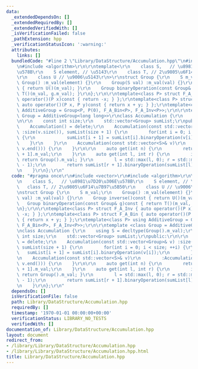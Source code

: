 ```yaml
---
data:
  _extendedDependsOn: []
  _extendedRequiredBy: []
  _extendedVerifiedWith: []
  _isVerificationFailed: false
  _pathExtension: hpp
  _verificationStatusIcon: ':warning:'
  attributes:
    links: []
  bundledCode: "#line 2 \"Library/DataStructure/Accumulation.hpp\"\n#include <vector>\r\
    \n#include <algorithm>\r\n\r\ntemplate<\r\n    class S,   // \u8981\u7D20\u306E\
    \u578B\r\n    S element, // \u5143\r\n    class T, // 2\u9805\u6F14\u7B97\u5B50\
    \r\n    class U // \u9006\u5143\r\n>\r\nstruct Group {\r\n    S m_val;\r\n   \
    \ Group() :m_val(element) {}\r\n    Group(S val) :m_val(val) {}\r\n    Group inverse()const\
    \ { return U()(m_val); }\r\n    Group binaryOperation(const Group& g)const { return\
    \ T()(m_val, g.m_val); }\r\n};\r\n\r\ntemplate<class P> struct F_A_Inv { auto\
    \ operator()(P x)const { return -x; } };\r\ntemplate<class P> struct F_A_Bin {\
    \ auto operator()(P x, P y)const { return x + y; } };\r\ntemplate<class P> using\
    \ AdditiveGroup = Group<P, P(0), F_A_Bin<P>, F_A_Inv<P>>;\r\n\r\ntemplate <class\
    \ Group = AdditiveGroup<long long>>\r\nclass Accumulation {\r\n    using S = decltype(Group().m_val);\r\
    \n\r\n    const int size;\r\n    std::vector<Group> sumList;\r\npublic:\r\n\r\n\
    \    Accumulation() = delete;\r\n    Accumulation(const std::vector<Group>& v)\
    \ :size(v.size()), sumList(size + 1) {\r\n        for(int i = 0; i < size; ++i)\
    \ {\r\n            sumList[i + 1] = sumList[i].binaryOperation(v[i]);\r\n    \
    \    }\r\n    }\r\n    Accumulation(const std::vector<S>& v)\r\n        :Accumulation(std::vector<Group>(v.begin(),\
    \ v.end())) {\r\n    }\r\n\r\n    auto get(int n) {\r\n        return sumList[n\
    \ + 1].m_val;\r\n    }\r\n    auto get(int l, int r) {\r\n        if(r < l) {\
    \ return Group().m_val; }\r\n        l = std::max(l, 0); r = std::min(r, size\
    \ - 1);\r\n        return sumList[r + 1].binaryOperation(sumList[l].inverse()).m_val;\r\
    \n    }\r\n};\r\n"
  code: "#pragma once\r\n#include <vector>\r\n#include <algorithm>\r\n\r\ntemplate<\r\
    \n    class S,   // \u8981\u7D20\u306E\u578B\r\n    S element, // \u5143\r\n \
    \   class T, // 2\u9805\u6F14\u7B97\u5B50\r\n    class U // \u9006\u5143\r\n>\r\
    \nstruct Group {\r\n    S m_val;\r\n    Group() :m_val(element) {}\r\n    Group(S\
    \ val) :m_val(val) {}\r\n    Group inverse()const { return U()(m_val); }\r\n \
    \   Group binaryOperation(const Group& g)const { return T()(m_val, g.m_val); }\r\
    \n};\r\n\r\ntemplate<class P> struct F_A_Inv { auto operator()(P x)const { return\
    \ -x; } };\r\ntemplate<class P> struct F_A_Bin { auto operator()(P x, P y)const\
    \ { return x + y; } };\r\ntemplate<class P> using AdditiveGroup = Group<P, P(0),\
    \ F_A_Bin<P>, F_A_Inv<P>>;\r\n\r\ntemplate <class Group = AdditiveGroup<long long>>\r\
    \nclass Accumulation {\r\n    using S = decltype(Group().m_val);\r\n\r\n    const\
    \ int size;\r\n    std::vector<Group> sumList;\r\npublic:\r\n\r\n    Accumulation()\
    \ = delete;\r\n    Accumulation(const std::vector<Group>& v) :size(v.size()),\
    \ sumList(size + 1) {\r\n        for(int i = 0; i < size; ++i) {\r\n         \
    \   sumList[i + 1] = sumList[i].binaryOperation(v[i]);\r\n        }\r\n    }\r\
    \n    Accumulation(const std::vector<S>& v)\r\n        :Accumulation(std::vector<Group>(v.begin(),\
    \ v.end())) {\r\n    }\r\n\r\n    auto get(int n) {\r\n        return sumList[n\
    \ + 1].m_val;\r\n    }\r\n    auto get(int l, int r) {\r\n        if(r < l) {\
    \ return Group().m_val; }\r\n        l = std::max(l, 0); r = std::min(r, size\
    \ - 1);\r\n        return sumList[r + 1].binaryOperation(sumList[l].inverse()).m_val;\r\
    \n    }\r\n};\r\n"
  dependsOn: []
  isVerificationFile: false
  path: Library/DataStructure/Accumulation.hpp
  requiredBy: []
  timestamp: '1970-01-01 00:00:00+00:00'
  verificationStatus: LIBRARY_NO_TESTS
  verifiedWith: []
documentation_of: Library/DataStructure/Accumulation.hpp
layout: document
redirect_from:
- /library/Library/DataStructure/Accumulation.hpp
- /library/Library/DataStructure/Accumulation.hpp.html
title: Library/DataStructure/Accumulation.hpp
---
```

